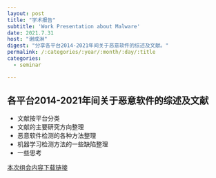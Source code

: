 ```yaml
---
layout: post
title: "学术报告"
subtitle: 'Work Presentation about Malware'
date: 2021.7.31
host: "谢成淋"
digest: "分享各平台2014-2021年间关于恶意软件的综述及文献。"
permalink: /:categories/:year/:month/:day/:title
categories:
  - seminar

---
```


## 各平台2014-2021年间关于恶意软件的综述及文献
+ 文献按平台分类
+ 文献的主要研究方向整理
+ 恶意软件检测的各种方法整理
+ 机器学习检测方法的一些缺陷整理
+ 一些思考



[本次组会内容下载链接](https://github.com/xxycfhb/pku_exploit_files/blob/main/seminar/WorkPresentation%20about%20Malware.pptx)